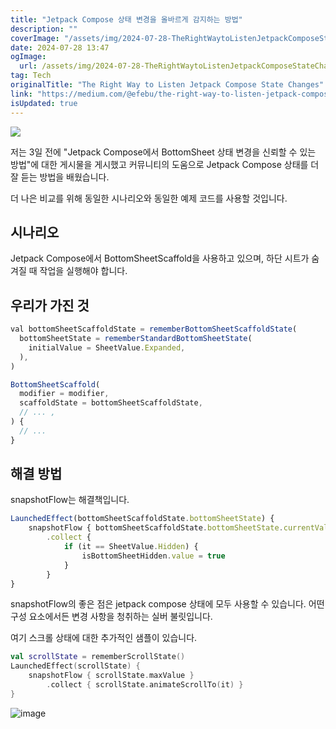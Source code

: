 ```yaml
---
title: "Jetpack Compose 상태 변경을 올바르게 감지하는 방법"
description: ""
coverImage: "/assets/img/2024-07-28-TheRightWaytoListenJetpackComposeStateChanges_0.png"
date: 2024-07-28 13:47
ogImage:
  url: /assets/img/2024-07-28-TheRightWaytoListenJetpackComposeStateChanges_0.png
tag: Tech
originalTitle: "The Right Way to Listen Jetpack Compose State Changes"
link: "https://medium.com/@efebu/the-right-way-to-listen-jetpack-compose-state-changes-281d8d47c2ec"
isUpdated: true
---
```


<img src="/assets/img/2024-07-28-TheRightWaytoListenJetpackComposeStateChanges_0.png" />

저는 3일 전에 "Jetpack Compose에서 BottomSheet 상태 변경을 신뢰할 수 있는 방법"에 대한 게시물을 게시했고 커뮤니티의 도움으로 Jetpack Compose 상태를 더 잘 듣는 방법을 배웠습니다.

더 나은 비교를 위해 동일한 시나리오와 동일한 예제 코드를 사용할 것입니다.

## 시나리오

<div class="content-ad"></div>

Jetpack Compose에서 BottomSheetScaffold을 사용하고 있으며, 하단 시트가 숨겨질 때 작업을 실행해야 합니다.

## 우리가 가진 것

```js
val bottomSheetScaffoldState = rememberBottomSheetScaffoldState(
  bottomSheetState = rememberStandardBottomSheetState(
    initialValue = SheetValue.Expanded,
  ),
)

BottomSheetScaffold(
  modifier = modifier,
  scaffoldState = bottomSheetScaffoldState,
  // ... ,
) {
  // ...
}
```

## 해결 방법

<div class="content-ad"></div>

snapshotFlow는 해결책입니다.

```js
LaunchedEffect(bottomSheetScaffoldState.bottomSheetState) {
    snapshotFlow { bottomSheetScaffoldState.bottomSheetState.currentValue }
        .collect {
            if (it == SheetValue.Hidden) {
                isBottomSheetHidden.value = true
            }
        }
}
```

snapshotFlow의 좋은 점은 jetpack compose 상태에 모두 사용할 수 있습니다. 어떤 구성 요소에서든 변경 사항을 청취하는 실버 불릿입니다.

여기 스크롤 상태에 대한 추가적인 샘플이 있습니다.

<div class="content-ad"></div>

```kotlin
val scrollState = rememberScrollState()
LaunchedEffect(scrollState) {
    snapshotFlow { scrollState.maxValue }
        .collect { scrollState.animateScrollTo(it) }
}
```

![image](https://miro.medium.com/v2/resize:fit:1200/1*u8EqOumO67zn1wP69S_Fag.gif)
